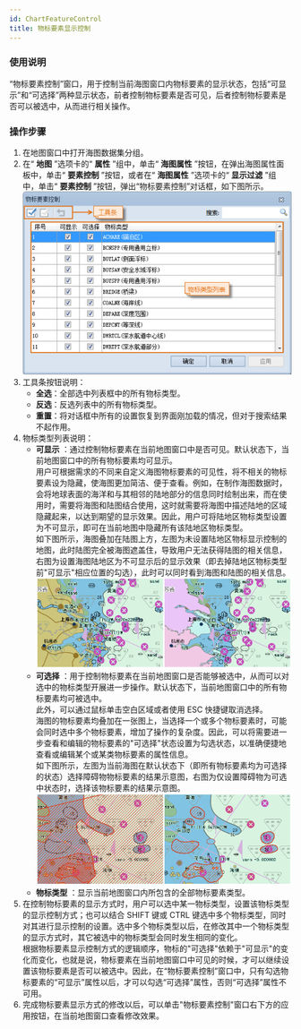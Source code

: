 ```yaml
---
id: ChartFeatureControl
title: 物标要素显示控制
---
```

###  使用说明

“物标要素控制”窗口，用于控制当前海图窗口内物标要素的显示状态，包括“可显示”和“可选择”两种显示状态，前者控制物标要素是否可见，后者控制物标要素是否可以被选中，从而进行相关操作。

###  操作步骤

1. 在地图窗口中打开海图数据集分组。
2. 在“ **地图** ”选项卡的“ **属性** ”组中，单击“ **海图属性** ”按钮，在弹出海图属性面板中，单击“ **要素控制** ”按钮，或者在“ **海图属性** ”选项卡的“ **显示过滤** ”组中，单击“ **要素控制** ”按钮，弹出“物标要素控制”对话框，如下图所示。  
 ![](img/ChartDisplayFeatureDiag.jpg)   
3. 工具条按钮说明：
   * **全选**：全部选中列表框中的所有物标类型。
   * **反选**：反选列表中的所有物标类型。
   * **重置**：将对话框中所有的设置恢复到界面刚加载的情况，但对于搜索结果不起作用。
4. 物标类型列表说明：
   * **可显示** ：通过控制物标要素在当前地图窗口中是否可见。默认状态下，当前地图窗口中的所有物标要素均可显示。   
用户可根据需求的不同来自定义海图物标要素的可见性，将不相关的物标要素设为隐藏，使海图更加简洁、便于查看。例如，在制作海图数据时，会将地球表面的海洋和与其相邻的陆地部分的信息同时绘制出来，而在使用时，需要将海图和陆图结合使用，这时就需要将海图中描述陆地的区域隐藏起来，以达到期望的显示效果。因此，用户可将陆地区物标类型设置为不可显示，即可在当前地图中隐藏所有该陆地区物标类型。  
如下图所示，海图叠加在陆图上方，左图为未设置陆地区物标显示控制的地图，此时陆图完全被海图遮盖住，导致用户无法获得陆图的相关信息，右图为设置海图陆地区为不可显示后的显示效果（即去掉陆地区物标类型前"可显示"相应位置的勾选），此时可以同时看到海图和陆图的相关信息。  
![](img/ChartFeatureVisual1.png)  
   * **可选择** ：用于控制物标要素在当前地图窗口是否能够被选中，从而可以对选中的物标类型开展进一步操作。默认状态下，当前地图窗口中的所有物标要素均可被选中。  
此外，可以通过鼠标单击空白区域或者使用 ESC 快捷键取消选择。  
海图的物标要素均叠加在一张图上，当选择一个或多个物标要素时，可能会同时选中多个物标要素，增加了操作的复杂度。因此，可以将需要进一步查看和编辑的物标要素的"可选择"状态设置为勾选状态，以准确便捷地查看或编辑某个或某类物标要素的属性信息。  
如下图所示，左图为当前海图在默认状态下（即所有物标要素均为可选择的状态）选择障碍物物标要素的结果示意图，右图为仅设置障碍物为可选中状态时，选择该物标要素的结果示意图。  
![](img/ChartFeatureSelect1.png)  
   * **物标类型** ：显示当前地图窗口内所包含的全部物标要素类型。
5. 在控制物标要素的显示方式时，用户可以选中某一物标类型，设置该物标类型的显示控制方式；也可以结合 SHIFT 键或 CTRL 键选中多个物标类型，同时对其进行显示控制的设置。选中多个物标类型以后，在修改其中一个物标类型的显示方式时，其它被选中的物标类型会同时发生相同的变化。  
根据物标要素显示控制方式的逻辑顺序，物标的"可选择"依赖于"可显示"的变化而变化，也就是说，物标要素在当前地图窗口中可见的时候，才可以继续设置该物标要素是否可以被选中。因此，在“物标要素控制”窗口中，只有勾选物标要素的“可显示”属性以后，才可以勾选“可选择”属性，否则“可选择”属性不可用。
6. 完成物标要素显示方式的修改以后，可以单击"物标要素控制"窗口右下方的应用按钮，在当前地图窗口查看修改效果。